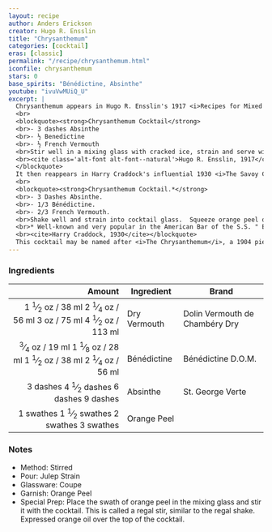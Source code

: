 ```yaml
---
layout: recipe
author: Anders Erickson
creator: Hugo R. Ensslin
title: "Chrysanthemum"
categories: [cocktail]
eras: [classic]
permalink: "/recipe/chrysanthemum.html"
iconfile: chrysanthemum
stars: 0
base_spirits: "Bénédictine, Absinthe"
youtube: "ivuVwMUiQ_U"
excerpt: |
  Chrysanthemum appears in Hugo R. Ensslin's 1917 <i>Recipes for Mixed Drinks</i> (and may well have been in his 1916 First Edition).
  <br>
  <blockquote><strong>Chrysanthemum Cocktail</strong>
  <br>- 3 dashes Absinthe
  <br>- ½ Benedictine
  <br>- ½ French Vermouth
  <br>Stir well in a mixing glass with cracked ice, strain and serve with a twist of Orange Peel.
  <br><cite class='alt-font alt-font--natural'>Hugo R. Ensslin, 1917</cite>
  </blockquote>
  It then reappears in Harry Craddock's influential 1930 <i>The Savoy Cocktail Book</i> where Craddock says, "Well-known and very popular in the American Bar of the S.S. Europa.".
  <br>
  <blockquote><strong>Chrysanthemum Cocktail.*</strong>
  <br>- 3 Dashes Absinthe.
  <br>- 1/3 Bénédictine.
  <br>- 2/3 French Vermouth.
  <br>Shake well and strain into cocktail glass.  Squeeze orange peel on top.
  <br>* Well-known and very popular in the American Bar of the S.S. " Europa."
  <br><cite>Harry Craddock, 1930</cite></blockquote>
  This cocktail may be named after <i>The Chrysanthemum</i>, a 1904 piece by the famous ragtime composer and pianist Scott Joplin and released on record in 1916.			
---
```


### Ingredients

|   Amount | Ingredient   | Brand                          |
| -------: | ------------ | ------------------------------ |
|   <span class="onex active">1 <sup>1</sup>&frasl;<sub>2</sub> oz  / 38 ml</span> <span class="onehalfx">2 <sup>1</sup>&frasl;<sub>4</sub> oz  / 56 ml</span> <span class="twox">3 oz  / 75 ml</span> <span class="threex">4 <sup>1</sup>&frasl;<sub>2</sub> oz  / 113 ml</span>| Dry Vermouth | Dolin Vermouth de Chambéry Dry |
|  <span class="onex active"> <sup>3</sup>&frasl;<sub>4</sub> oz  / 19 ml</span> <span class="onehalfx">1 <sup>1</sup>&frasl;<sub>8</sub> oz  / 28 ml</span> <span class="twox">1 <sup>1</sup>&frasl;<sub>2</sub> oz  / 38 ml</span> <span class="threex">2 <sup>1</sup>&frasl;<sub>4</sub> oz  / 56 ml</span>| Bénédictine  | Bénédictine D.O.M.             |
| <span class="onex active">3 dashes</span> <span class="onehalfx">4 <sup>1</sup>&frasl;<sub>2</sub> dashes</span> <span class="twox">6 dashes</span> <span class="threex">9 dashes</span>| Absinthe     | St. George Verte               |
|  <span class="onex active">1 swathes</span> <span class="onehalfx">1 <sup>1</sup>&frasl;<sub>2</sub> swathes</span> <span class="twox">2 swathes</span> <span class="threex">3 swathes</span>| Orange Peel  |

### Notes

- Method: Stirred
- Pour: Julep Strain
- Glassware: Coupe
- Garnish: Orange Peel
- Special Prep: Place the swath of orange peel in the mixing glass and stir it with the cocktail. This is called a regal stir, similar to the regal shake. Expressed orange oil over the top of the cocktail.

    
<script type="application/ld+json">
{
  "": "https://schema.org",
  "": "Recipe",
  "author": "{{ page.author }}",
  "description": "{{ page.excerpt }}",
  "image": "{% for ingredient in site.data[page.iconfile].images.ingredient limit: 1 %}{{ ingredient.url }}{% endfor %}",
  "recipeIngredient": [
    "  1.5 oz Dry Vermouth",
  " 0.75 oz Bénédictine ",
  "3 dashes Absinthe    ",
],
  "name": "{{ page.title }}",
  "recipeInstructions": "
- Method: Stirred
- Pour: Julep Strain
- Glassware: Coupe
- Garnish: Orange Peel
- Special Prep: Place the swath of orange peel in the mixing glass and stir it with the cocktail. This is called a regal stir, similar to the regal shake. Expressed orange oil over the top of the cocktail.
",
  "recipeYield": "1 cocktail",
}
</script>

    